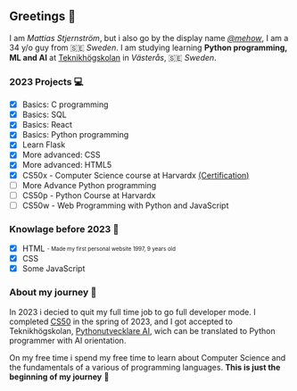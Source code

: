## Greetings 👋

I am _Mattias Stjernström_, but i also go by the display name [_@mehow_](https://mehow.se), I am a 34 y/o guy from 🇸🇪 _Sweden_. I am studying learning __Python programming, ML and AI__ at [Teknikhögskolan](https://teknikhogskolan.se) in _Västerås_, 🇸🇪 _Sweden_.

### 2023 Projects 💻
- [x] Basics: C programming
- [x] Basics: SQL
- [x] Basics: React
- [x] Basics: Python programming
- [x] Learn Flask
- [x] More advanced: CSS
- [x] More advanced: HTML5
- [x] CS50x - Computer Science course at Harvardx [(Certification)](https://courses.edx.org/certificates/a99105bb3b51493b8c6b91e765486f25)
- [ ] More Advance Python programming
- [ ] CS50p - Python Course at Harvardx
- [ ] CS50w - Web Programming with Python and JavaScript

### Knowlage before 2023 🤙
- [x] HTML <sub><sup> - Made my first personal website 1997, 9 years old</sup></sub>
- [x] CSS
- [x] Some JavaScript

### About my journey 🚀
In 2023 i decied to quit my full time job to go full developer mode. I completed [CS50](https://en.wikipedia.org/wiki/CS50) in the spring of 2023, and I got accepted to Teknikhögskolan, [Pythonutvecklare AI](https://teknikhogskolan.se/utbildningar/pythonutvecklare-ai), wich can be translated to Python programmer with AI orientation.

On my free time i spend my free time to learn about Computer Science and the fundamentals of a various of programming languages. __This is just the beginning of my journey__ 👶
